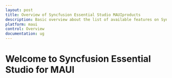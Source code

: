 ```yaml
---
layout: post
title: Overview of Syncfusion Essential Studio MAUIproducts
description: Basic overview about the list of available features on Syncfusion MAUI components and steps to use the guide.
platform: maui
control: Overview
documentation: ug
---
```


# Welcome to Syncfusion Essential Studio for MAUI

